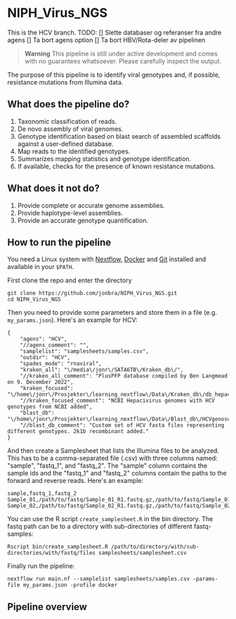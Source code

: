 # NIPH_Virus_NGS
This is the HCV branch.
TODO:
[] Slette databaser og referanser fra andre agens
[] Ta bort agens option 
[] Ta bort HBV/Rota-deler av pipelinen


>**Warning**
>This pipeline is still under active development and comes with no guarantees whatsoever. Please carefully inspect the output.

The purpose of this pipeline is to identify viral genotypes and, if possible, resistance mutations from Illumina data.  

## What does the pipeline do?
1. Taxonomic classification of reads.
2. De novo assembly of viral genomes.
3. Genotype identification based on blast search of assembled scaffolds against a user-defined database.
4. Map reads to the identified genotypes. 
5. Summarizes mapping statistics and genotype identification.
6. If available, checks for the presence of known resistance mutations.

## What does it not do?
1. Provide complete or accurate genome assemblies.
2. Provide haplotype-level assemblies.
3. Provide an accurate genotype quantification.

## How to run the pipeline
You need a Linux system with [Nextflow](https://www.nextflow.io/), [Docker](https://www.docker.com/) and [Git](https://git-scm.com/) installed and available in your `$PATH`. 

First clone the repo and enter the directory
```
git clone https://github.com/jonbra/NIPH_Virus_NGS.git
cd NIPH_Virus_NGS
```

Then you need to provide some parameters and store them in a file (e.g. `my_params.json`). Here's an example for HCV:
```
{
    "agens": "HCV",
    "//agens_comment": "",
    "samplelist": "samplesheets/samples.csv",
    "outdir": "HCV",
    "spades_mode": "rnaviral",
    "kraken_all": "\/media\/jonr\/SATA6TB\/Kraken_db\/", 
    "//kraken_all_comment": "PlusPFP database compiled by Ben Langmead on 9. December 2022",
    "kraken_focused": "\/home\/jonr\/Prosjekter\/learning_nextflow\/Data\/Kraken_db\/db_hepacivirus",  
    "//kraken_focused_comment": "NCBI Hepacivirus genomes with HCV genotypes from NCBI added",
    "blast_db": "\/home\/jonr\/Prosjekter\/learning_nextflow\/Data\/Blast_db\/HCVgenosubtypes_8.5.19_clean.fa", 
    "//blast_db_comment": "Custom set of HCV fasta files representing different genotypes. 2k1b recombinant added."
}
```

And then create a Samplesheet that lists the Illumina files to be analyzed. This has to be a comma-separated file (.csv) with three columns named: "sample", "fastq_1", and "fastq_2". The "sample" column contains the sample ids and the "fastq_1" and "fastq_2" columns contain the paths to the forward and reverse reads. Here's an example:
```
sample,fastq_1,fastq_2
Sample_01,/path/to/fastq/Sample_01_R1.fastq.gz,/path/to/fastq/Sample_01_R2.fastq.gz
Sample_02,/path/to/fastq/Sample_02_R1.fastq.gz,/path/to/fastq/Sample_02_R2.fastq.gz
```  

You can use the R script `create_samplesheet.R` in the bin directory. The fastq path can be to a directory with sub-directories of different fastq-samples:
```
Rscript bin/create_samplesheet.R /path/to/directory/with/sub-directories/with/fastq/files samplesheets/samplesheet.csv
```

Finally run the pipeline:
```
nextflow run main.nf --samplelist samplesheets/samples.csv -params-file my_params.json -profile docker
```

## Pipeline overview
